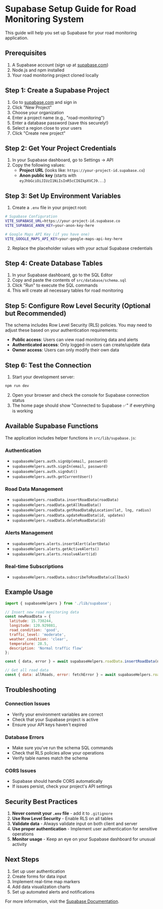 # Supabase Setup Guide for Road Monitoring System

This guide will help you set up Supabase for your road monitoring application.

## Prerequisites

1. A Supabase account (sign up at [supabase.com](https://supabase.com))
2. Node.js and npm installed
3. Your road monitoring project cloned locally

## Step 1: Create a Supabase Project

1. Go to [supabase.com](https://supabase.com) and sign in
2. Click "New Project"
3. Choose your organization
4. Enter a project name (e.g., "road-monitoring")
5. Enter a database password (save this securely!)
6. Select a region close to your users
7. Click "Create new project"

## Step 2: Get Your Project Credentials

1. In your Supabase dashboard, go to Settings → API
2. Copy the following values:
   - **Project URL** (looks like: `https://your-project-id.supabase.co`)
   - **Anon public key** (starts with `eyJhbGciOiJIUzI1NiIsInR5cCI6IkpXVCJ9...`)

## Step 3: Set Up Environment Variables

1. Create a `.env` file in your project root:
```bash
# Supabase Configuration
VITE_SUPABASE_URL=https://your-project-id.supabase.co
VITE_SUPABASE_ANON_KEY=your-anon-key-here

# Google Maps API Key (if you have one)
VITE_GOOGLE_MAPS_API_KEY=your-google-maps-api-key-here
```

2. Replace the placeholder values with your actual Supabase credentials

## Step 4: Create Database Tables

1. In your Supabase dashboard, go to the SQL Editor
2. Copy and paste the contents of `src/database/schema.sql`
3. Click "Run" to execute the SQL commands
4. This will create all necessary tables for road monitoring

## Step 5: Configure Row Level Security (Optional but Recommended)

The schema includes Row Level Security (RLS) policies. You may need to adjust these based on your authentication requirements:

- **Public access**: Users can view road monitoring data and alerts
- **Authenticated access**: Only logged-in users can create/update data
- **Owner access**: Users can only modify their own data

## Step 6: Test the Connection

1. Start your development server:
```bash
npm run dev
```

2. Open your browser and check the console for Supabase connection status
3. The home page should show "Connected to Supabase ✅" if everything is working

## Available Supabase Functions

The application includes helper functions in `src/lib/supabase.js`:

### Authentication
- `supabaseHelpers.auth.signUp(email, password)`
- `supabaseHelpers.auth.signIn(email, password)`
- `supabaseHelpers.auth.signOut()`
- `supabaseHelpers.auth.getCurrentUser()`

### Road Data Management
- `supabaseHelpers.roadData.insertRoadData(roadData)`
- `supabaseHelpers.roadData.getAllRoadData()`
- `supabaseHelpers.roadData.getRoadDataByLocation(lat, lng, radius)`
- `supabaseHelpers.roadData.updateRoadData(id, updates)`
- `supabaseHelpers.roadData.deleteRoadData(id)`

### Alerts Management
- `supabaseHelpers.alerts.insertAlert(alertData)`
- `supabaseHelpers.alerts.getActiveAlerts()`
- `supabaseHelpers.alerts.resolveAlert(id)`

### Real-time Subscriptions
- `supabaseHelpers.roadData.subscribeToRoadData(callback)`

## Example Usage

```javascript
import { supabaseHelpers } from './lib/supabase';

// Insert new road monitoring data
const newRoadData = {
  latitude: 15.730244,
  longitude: 120.929881,
  road_condition: 'good',
  traffic_level: 'moderate',
  weather_condition: 'clear',
  temperature: 28.5,
  description: 'Normal traffic flow'
};

const { data, error } = await supabaseHelpers.roadData.insertRoadData(newRoadData);

// Get all road data
const { data: allRoads, error: fetchError } = await supabaseHelpers.roadData.getAllRoadData();
```

## Troubleshooting

### Connection Issues
- Verify your environment variables are correct
- Check that your Supabase project is active
- Ensure your API keys haven't expired

### Database Errors
- Make sure you've run the schema SQL commands
- Check that RLS policies allow your operations
- Verify table names match the schema

### CORS Issues
- Supabase should handle CORS automatically
- If issues persist, check your project's API settings

## Security Best Practices

1. **Never commit your `.env` file** - add it to `.gitignore`
2. **Use Row Level Security** - Enable RLS on all tables
3. **Validate data** - Always validate input on both client and server
4. **Use proper authentication** - Implement user authentication for sensitive operations
5. **Monitor usage** - Keep an eye on your Supabase dashboard for unusual activity

## Next Steps

1. Set up user authentication
2. Create forms for data input
3. Implement real-time map markers
4. Add data visualization charts
5. Set up automated alerts and notifications

For more information, visit the [Supabase Documentation](https://supabase.com/docs).
